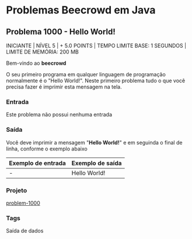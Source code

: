 # Problemas Beecrowd em Java

## Problema 1000 - Hello World!

INICIANTE | NÍVEL 5 | + 5.0 POINTS | TEMPO LIMITE BASE: 1 SEGUNDOS | LIMITE DE MEMÓRIA: 200 MB

Bem-vindo ao **beecrowd**

O seu primeiro programa em qualquer linguagem de programação normalmente é o "Hello World!". Neste primeiro problema tudo o que você precisa fazer é imprimir esta mensagem na tela.

### Entrada

Este problema não possui nenhuma entrada

### Saída

Você deve imprimir a mensagem "**Hello World!**" e em seguinda o final de linha, conforme o exemplo abaixo

| Exemplo de entrada | Exemplo de saída |
| ------------------ | ---------------- |
| -                  | Hello World!     |

### Projeto

[problem-1000](Workspace/Problem-1000)

### Tags

Saída de dados